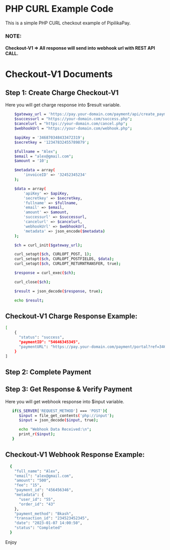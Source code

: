 # PHP CURL Example Code

This is a simple PHP CURL checkout example of PipilikaPay.


### NOTE: 
#### Checkout-V1 => All response will send into webhook url with REST API CALL.

# Checkout-V1 Documents

## Step 1: Create Charge Checkout-V1

Here you will get charge response into $result variable.

```bash
    $gateway_url = 'https://pay.your-domain.com/payment/api/create_payment';
    $successurl = "https://your-domain.com/success.php";
    $cancelurl = "https://your-domain.com/cancel.php";
    $webhookUrl = "https://your-domain.com/webhook.php";

    $apiKey = '346870348433472319';
    $secretkey = '12347832455789879';

    $fullname = "Alex";
    $email = "alex@gmail.com";
    $amount = '10';

    $metadata = array(
        'invoiceID' => '32452345234'
    );

    $data = array(
        'apiKey' => $apiKey,
        'secretkey' => $secretkey,
        'fullname' => $fullname,
        'email' => $email,
        'amount' => $amount,
        'successurl' => $successurl,
        'cancelurl' => $cancelurl,
        'webhookUrl' => $webhookUrl,
        'metadata' => json_encode($metadata)
    );

    $ch = curl_init($gateway_url);

    curl_setopt($ch, CURLOPT_POST, 1);
    curl_setopt($ch, CURLOPT_POSTFIELDS, $data);
    curl_setopt($ch, CURLOPT_RETURNTRANSFER, true);

    $response = curl_exec($ch);

    curl_close($ch);

    $result = json_decode($response, true);

    echo $result;

```


## Checkout-V1 Charge Response Example:

```bash
[ 
    {
      "status": "success",
      "paymentID": "54646345345",
      "paymentURL": "https://pay.your-domain.com/payment/portal?ref=34645634634635"
    }
]
```


## Step 2: Complete Payment

## Step 3: Get Response & Verify Payment

Here you will get webhook response into $input variable.

```bash
   if($_SERVER['REQUEST_METHOD'] === 'POST'){
      $input = file_get_contents('php://input');
      $input = json_decode($input, true);

      echo "Webhook Data Received:\n";
      print_r($input);
   }
```

## Checkout-V1 Webhook Response Example:
```bash
  {
    "full_name": "Alex",
    "email": "alex@gmail.com",
    "amount": "500",
    "fee": "15",
    "payment_id": "456456346",
    "metadata": {
      "user_id": "55",
      "order_id": "43"
    },
    "payment_method": "Bkash",
    "transaction_id": "234523452345",
    "date": "2023-01-07 14:00:50",
    "status": "Completed"
  }
```

Enjoy
